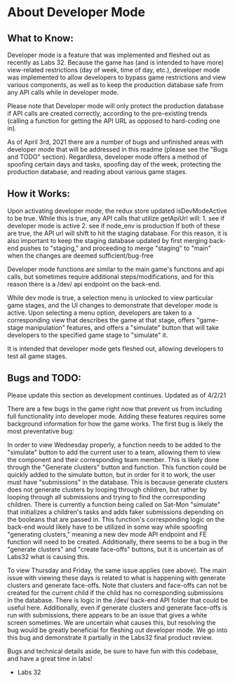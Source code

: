 # About Developer Mode

## What to Know:
Developer mode is a feature that was implemented and fleshed out as recently as Labs 32.  Because the game has (and is intended to have more) view-related restrictions (day of week, time of day, etc.), developer mode was implemented to allow developers to bypass game restrictions and view various components, as well as to keep the production database safe from any API calls while in developer mode.

Please note that Developer mode will only protect the production database if API calls are created correctly, according to the pre-existing trends (calling a function for getting the API URL as opposed to hard-coding one in).

As of April 3rd, 2021 there are a number of bugs and unfinished areas with developer mode that will be addressed in this readme (please see the "Bugs and TODO" section). Regardless, developer mode offers a method of spoofing certain days and tasks, spoofing day of the week, protecting the production database, and reading about various game stages.

## How it Works:
Upon activating developer mode, the redux store updated isDevModeActive to be true.  While this is true, any API calls that utilize getApiUrl will:
     1. see if developer mode is active
     2. see if node_env is production
If both of these are true, the API url will shift to hit the staging database.  For this reason, it is also important to keep the staging database updated by first merging back-end pushes to "staging," and proceeding to merge "staging" to "main" when the changes are deemed sufficient/bug-free

Developer mode functions are similar to the main game's functions and api calls, but sometimes require additional steps/modifications, and for this reason there is a /dev/ api endpoint on the back-end.

While dev mode is true, a selection menu is unlocked to view particular game stages, and the UI changes to demonstrate that developer mode is active. Upon selecting a menu option, developers are taken to a corresponding view that describes the game at that stage, offers "game-stage manipulation" features, and offers a "simulate" button that will take developers to the specified game stage to "simulate" it.

It is intended that developer mode gets fleshed out, allowing developers to test all game stages.

## Bugs and TODO:

Please update this section as development continues. Updated as of 4/2/21

There are a few bugs in the game right now that prevent us from including full functionality into developer mode.  Adding these features requires some background information for how the game works. The first bug is likely the most preventative bug:

In order to view Wednesday properly, a function needs to be added to the "simulate" button to add the current user to a team, allowing them to view the component and their corresponding team member.  This is likely done through the "Generate clusters" button and function. This function could be quickly added to the simulate button, but in order for it to work, the user must have "submissions" in the database.  This is because generate clusters does not generate clusters by looping through children, but rather by looping through all submissions and trying to find the corresponding children.  There is currently a function being called on Sat-Mon "simulate" that initializes a children's tasks and adds faker submissions depending on the booleans that are passed in.  This function's corresponding logic on the back-end would likely have to be utilized in some way while spoofing "generating clusters," meaning a new dev mode API endpoint and FE function will need to be created.  Additionally, there seems to be a bug in the "generate clusters" and "create face-offs" buttons, but it is uncertain as of Labs32 what is causing this.

To view Thursday and Friday, the same issue applies (see above).  The main issue with viewing these days is related to what is happening with generate clusters and generate face-offs.  Note that clusters and face-offs can not be created for the current child if the child has no corresponding submissions in the database.  There is logic in the /dev/ back-end API folder that could be useful here.  Additionally, even if generate clusters and generate face-offs is run with submissions, there appears to be an issue that gives a white screen sometimes.  We are uncertain what causes this, but resolving the bug would be greatly beneficial for fleshing out developer mode.  We go into this bug and demonstrate it partially in the Labs32 final product review.

Bugs and technical details aside, be sure to have fun with this codebase, and have a great time in labs!

- Labs 32